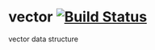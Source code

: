 vector [![Build Status](https://travis-ci.org/nathanfaucett/rs-vector.svg?branch=master)](https://travis-ci.org/nathanfaucett/rs-vector)
=====

vector data structure
